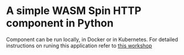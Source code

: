 # A simple WASM Spin HTTP component in Python

Component can be run locally, in Docker or in Kubernetes.
For detailed instructions on runing this application refer to [this workshop](https://github.com/fermyon/workshops/tree/main/wasm-and-containers/workshop) 
